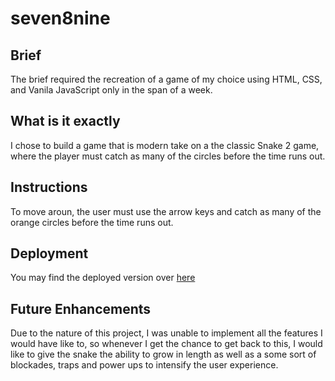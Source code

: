 # seven8nine

## Brief
The brief required the recreation of a game of my choice using HTML, CSS, and Vanila JavaScript only in the span of a week.


## What is it exactly
I chose to build a game that is modern take on a the classic Snake 2 game, where the player must catch as many of the circles before the time runs out.

## Instructions
To move aroun, the user must use the arrow keys and catch as many of the orange circles before the time runs out.


## Deployment
You may find the deployed version over [here](https://itsalinabeel.com/seven8nine/)

## Future Enhancements
Due to the nature of this project, I was unable to implement all the features I would have like to, so whenever I get the chance to get back to this, I would like to give the snake the ability to grow in length as well as a some sort of blockades, traps and power ups to intensify the user experience.     

